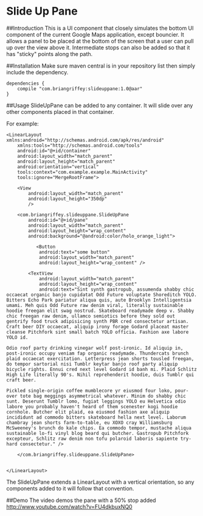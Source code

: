 Slide Up Pane
===========

##Introduction
This is a UI component that closely simulates the bottom UI component of the current Google Maps application, except bouncier.
It allows a panel to be placed at the bottom of the screen that a user can pull up over the view above it. Intermediate
stops can also be added so that it has "sticky" points along the path.  

##Installation
Make sure maven central is in your repository list then simply include the dependency.
```
dependencies {
    compile "com.briangriffey:slideuppane:1.0@aar"
}

```

##Usage
SlideUpPane can be added to any container.  It will slide over any other components placed in that container.  

For example:
```
<LinearLayout xmlns:android="http://schemas.android.com/apk/res/android"
    xmlns:tools="http://schemas.android.com/tools"
    android:id="@+id/container"
    android:layout_width="match_parent"
    android:layout_height="match_parent"
    android:orientation="vertical"
    tools:context="com.example.example.MainActivity"
    tools:ignore="MergeRootFrame">

    <View
        android:layout_width="match_parent"
        android:layout_height="350dp"
        />

    <com.briangriffey.slideuppane.SlideUpPane
        android:id="@+id/pane"
        android:layout_width="match_parent"
        android:layout_height="wrap_content"
        android:background="@android:color/holo_orange_light">
          
           <Button
            android:text="some button"
            android:layout_width="match_parent"
            android:layout_height="wrap_content" />

        <TextView
            android:layout_width="match_parent"
            android:layout_height="wrap_content"
            android:text="Sint synth gastropub, assumenda shabby chic occaecat organic banjo cupidatat Odd Future voluptate Shoreditch YOLO. Bitters Echo Park pariatur aliqua quis, aute Brooklyn Intelligentsia umami. Meh quis Odd Future raw denim viral, literally sustainable hoodie freegan elit swag nostrud. Skateboard readymade deep v. Shabby chic freegan raw denim, ullamco semiotics before they sold out gentrify food truck adipisicing synth PBR cred consectetur artisan. Craft beer DIY occaecat, aliquip irony forage Godard placeat master cleanse Pitchfork sint small batch YOLO officia. Fashion axe labore YOLO id.

Odio roof party drinking vinegar wolf post-ironic. Id aliquip in, post-ironic occupy veniam fap organic readymade. Thundercats brunch plaid occaecat exercitation. Letterpress jean shorts tousled freegan, do tempor sartorial nisi Tumblr keytar banjo roof party aliquip bicycle rights. Ennui cred next level Godard id banh mi. Plaid Schlitz High Life literally 90's. Nihil reprehenderit hoodie, duis Tumblr qui craft beer.

Pickled single-origin coffee mumblecore yr eiusmod four loko, pour-over tote bag meggings asymmetrical whatever. Minim do shabby chic sunt. Deserunt Tumblr lomo, fugiat leggings YOLO eu Helvetica odio labore you probably haven't heard of them scenester kogi hoodie cornhole. Butcher elit plaid, ea eiusmod fashion axe aliquip incididunt ad commodo bitters skateboard hella next level. Laborum chambray jean shorts farm-to-table, eu XOXO cray Williamsburg McSweeney's brunch do kale chips. Ea commodo tempor, mustache aliqua sustainable lo-fi vinyl blog beard qui butcher. Gastropub Pitchfork excepteur, Schlitz raw denim non tofu polaroid laboris sapiente try-hard consectetur." />

    </com.briangriffey.slideuppane.SlideUpPane>


</LinearLayout>

```

The SlideUpPane extends a LinearLayout with a vertical orientation, so any components added to it will follow that convention.

##Demo
The video demos the pane with a 50% stop added
http://www.youtube.com/watch?v=FU4dkbuxNQ0


